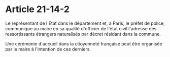 # Article 21-14-2

Le représentant de l'Etat dans le département et, à Paris, le préfet de police, communique au maire en sa qualité d'officier de l'état civil l'adresse des ressortissants étrangers naturalisés par décret résidant dans la commune.

Une cérémonie d'accueil dans la citoyenneté française peut être organisée par le maire à l'intention de ces derniers.

